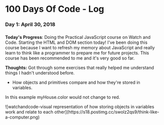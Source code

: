 # 100 Days Of Code - Log

### Day 1: April 30, 2018
#####

**Today's Progress**: Doing the Practical JavaScript course on Watch and Code. Starting the HTML and DOM section today! I've been doing this course because I want to refresh my memory about JavaScript and really learn to think like a programmer to prepare me for future projects. This course has been recommended to me and it's very good so far. 

**Thoughts:** Got through some exercises that really helped me understand things I hadn't understood before. 
- How objects and primitives compare and how they're stored in variables.

<p>In this example myHouse.color would not change to red.</p>
![watchandcode-visual representation of how storing objects in variables work and relate to each other](https://s18.postimg.cc/swolz2qs9/think-like-a-computer.png)
